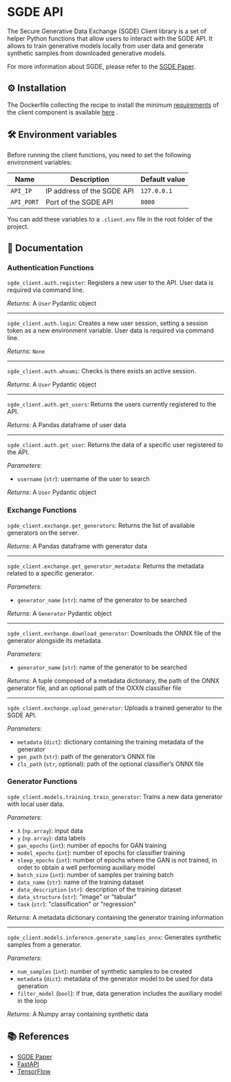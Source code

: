 # SGDE API

The Secure Generative Data Exchange (SGDE) Client library is a set of helper Python functions that
allow users to interact with the SGDE API.
It allows to train generative models locally from
user data and generate synthetic samples from downloaded generative models.

For more information about SGDE, please refer to the [SGDE Paper](https://arxiv.org/abs/2109.12062).

## ⚙️ Installation

The Dockerfile collecting the recipe to install the
minimum [requirements](https://github.com/archettialberto/SGDE/blob/main/sgde_client/docker/requirements.txt?ref_type=heads)
of the client component is
available [here](https://github.com/archettialberto/SGDE/blob/main/sgde_client/docker/Dockerfile?ref_type=heads)
.

## 🛠️ Environment variables

Before running the client functions, you need to set the following environment variables:

| Name             | Description                | Default value |
|------------------|----------------------------|---------------|
| `API_IP`         | IP address of the SGDE API | `127.0.0.1`   |
| `API_PORT`       | Port of the SGDE API       | `8000`        |

You can add these variables to a `.client.env` file in the root folder of the project.

## 📖 Documentation

### Authentication Functions

`sgde_client.auth.register`: Registers a new user to the API. User data is required via command line.

_Returns_: A `User` Pydantic object

---

`sgde_client.auth.login`: Creates a new user session, setting a session token as a new environment variable. User data is required via command line.

_Returns_: `None`

---

`sgde_client.auth.whoami`: Checks is there exists an active session.

_Returns_: A `User` Pydantic object

---

`sgde_client.auth.get_users`: Returns the users currently registered to the API.

_Returns_: A Pandas dataframe of user data

---

`sgde_client.auth.get_user`: Returns the data of a specific user registered to the API.

_Parameters_: 
* `username` (`str`): username of the user to search

_Returns_: A `User` Pydantic object

### Exchange Functions

`sgde_client.exchange.get_generators`: Returns the list of available generators on the server.

_Returns_: A Pandas dataframe with generator data

---

`sgde_client.exchange.get_generator_metadata`: Returns the metadata related to a specific generator.

_Parameters_:
* `generator_name` (`str`): name of the generator to be searched

_Returns_: A `Generator` Pydantic object

---

`sgde_client.exchange.download_generator`: Downloads the ONNX file of the generator alongside its metadata.

_Parameters_:
* `generator_name` (`str`): name of the generator to be searched

_Returns_: A tuple composed of a metadata dictionary, the path of the ONNX generator file, and an optional path of the OXXN classifier file

---

`sgde_client.exchange.upload_generator`: Uploads a trained generator to the SGDE API.

_Parameters_:
* `metadata` (`dict`): dictionary containing the training metadata of the generator
* `gen_path` (`str`): path of the generator’s ONNX file
* `cls_path` (`str`, optional): path of the optional classifier’s ONNX file

### Generator Functions

`sgde_client.models.training.train_generator`: Trains a new data generator with local user data.

_Parameters_:
* `X` (`np.array`): input data
* `y` (`np.array`): data labels
* `gan_epochs` (`int`): number of epochs for GAN training
* `model_epochs` (`int`): number of epochs for classifier training
* `sleep_epochs` (`int`): number of epochs where the GAN is not trained, in order to obtain a well performing auxiliary model
* `batch_size` (`int`): number of samples per training batch
* `data_name` (`str`): name of the training dataset
* `data_description` (`str`): description of the training dataset
* `data_structure` (`str`): "image" or "tabular"
* `task` (`str`): "classification" or "regression"

_Returns_: A metadata dictionary containing the generator training information

---

`sgde_client.models.inference.generate_samples_onnx`: Generates synthetic samples from a generator.

_Parameters_:
* `num_samples` (`int`): number of synthetic samples to be created
* `metadata` (`dict`): metadata of the generator model to be used for data generation
* `filter_model` (`bool`): if true, data generation includes the auxiliary model in the loop

_Returns_: A Numpy array containing synthetic data

## 📚 References

- [SGDE Paper](https://arxiv.org/abs/2109.12062)
- [FastAPI](https://fastapi.tiangolo.com/)
- [TensorFlow](https://www.tensorflow.org/)
